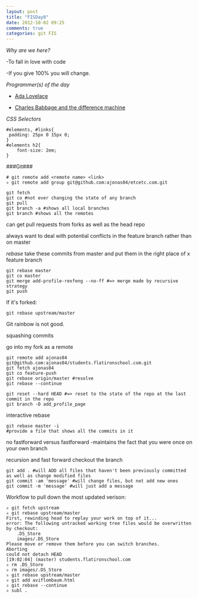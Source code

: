 ```yaml
---
layout: post
title: "FISDay0"
date: 2012-10-02 09:25
comments: true
categories: git FIS
---
```


*Why are we here?*

-To fall in love with code

-If you give 100% you will change.

*Programmer(s) of the day*

- [Ada Lovelace](http://www.sdsc.edu/ScienceWomen/lovelace.html)

- [Charles Babbage and the difference machine](http://en.wikipedia.org/wiki/Charles_Babbage)


*CSS Selectors*
```
#elements, #links{
 padding: 25px 0 15px 0;
}
#elements h2{
	font-size: 2em;
}
```


###Git###
```
# git remote add <remote name> <link>
♕ git remote add group git@github.com:ajonas04/etcetc.com.git
```

```
git fetch 
git co #not ever changing the state of any branch
git pull
git branch -a #shows all local branches
git branch #shows all the remotes
```
can get pull requests from forks as well as the head repo

always want to deal with potential conflicts in the feature branch rather than on master

*rebase* take these commits from master and put them in the right place of x feature branch

```
git rebase master
git co master
git merge add-profile-rexfeng --no-ff #=> merge made by recursive strategy
git push
```

If it's forked:
```
git rebase upstream/master
```

Git rainbow is not good.

squashing commits 

go into my fork as a remote
```
git remote add ajonas04 git@github.com:ajonas04/students.flatironschool.com.git
git fetch ajonas04
git co feature-push
git rebase origin/master #resolve 
git rebase --continue
```

```
git reset --hard HEAD #=> reset to the state of the repo at the last commit in the repo
git branch -D add_profile_page
```

interactive rebase
```
git rebase master -i
#provide a file that shows all the commits in it
```

no fastforward versus fastforward
-maintains the fact that you were once on your own branch

recursion and fast forward
checkout the branch

```
git add . #will ADD all files that haven't been previously committed as well as change modified files
git commit -am 'message' #will change files, but not add new ones
git commit -m 'message' #will just add a message
```

Workflow to pull down the most updated verison:
```
♕ git fetch upstream
♕ git rebase upstream/master
First, rewinding head to replay your work on top of it...
error: The following untracked working tree files would be overwritten by checkout:
	.DS_Store
	images/.DS_Store
Please move or remove them before you can switch branches.
Aborting
could not detach HEAD
[19:02:04] (master) students.flatironschool.com
♕ rm .DS_Store
♕ rm images/.DS_Store
♕ git rebase upstream/master
♕ git add aviflombaum.html
♕ git rebase --continue
♕ subl .
```